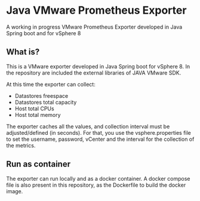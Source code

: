 # Java VMware Prometheus Exporter
A working in progress VMware Prometheus Exporter developed in Java Spring boot and for vSphere 8

## What is?
This is a VMware exporter developed in Java Spring boot for vSphere 8. In the repository are included the external libraries of JAVA VMware SDK.

At this time the exporter can collect:
 - Datastores freespace
 - Datastores total capacity
 - Host total CPUs
 - Host total memory

The exporter caches all the values, and collection interval must be adjusted/defined (in seconds). For that, you use the vsphere.properties file to set the username, password, vCenter and the interval for the collection of the metrics.

## Run as container
The exporter can run locally and as a docker container. A docker compose file is also present in this repository, as the Dockerfile to build the docker image.
